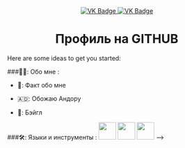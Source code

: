 <div id="badges" align="center">
  <a href ="https://web.telegram.org/a/#-1001949831735">
  <img src="https://img.shields.io/badge/VK-blue?-style=for-tthe-badge&logo=VK&logoColor=white" alt="VK Badge"/>
  </a>
  <a href ="https://mail.google.com/mail/u/0/#inbox">
  <img src="https://img.shields.io/badge/EMAIL-red?-style=for-tthe-Gmail&logo=VK&logoColor=white" alt="VK Badge"/>
  </a>
</div>

<div id="viewprof" align="center">
  <img src="https://komarev.com/ghpvc/?username=StudUse&style=flat-square&coloe=blue" alt=""/>
</div>

<div id="heythere" align="center">
  <h1> Профиль на GITHUB</h1>
</div>
Here are some ideas to get you started:

###👨‍💻: Обо мне :

- 🎱: Факт обо мне
  
- 🇦🇩: Обожаю Андору
  
- 🥯: Бэйгл

###🛠️: Языки и инструменты :
    <img src="https://github.com/devicons/devicon/tree/master/icons/photoshop/photoshop-line.svg" width="40" height="40"/>
    <img src="https://github.com/devicons/devicon/tree/master/icons/blender/blender-original-wordmark.svg" width="40" height="40"/>
    <img src="https://github.com/devicons/devicon/tree/master/icons/github/github-original-wordmark.svg" width="40" height="40"/>
-->
